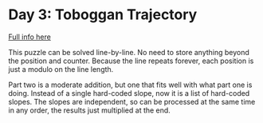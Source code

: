 # Day 3: Toboggan Trajectory

[Full info here](https://adventofcode.com/2020/day/3)

This puzzle can be solved line-by-line. No need to store anything
beyond the position and counter. Because the line repeats forever,
each position is just a modulo on the line length.

Part two is a moderate addition, but one that fits well with what
part one is doing. Instead of a single hard-coded slope, now it is
a list of hard-coded slopes. The slopes are independent, so can
be processed at the same time in any order, the results just 
multiplied at the end.
